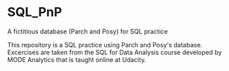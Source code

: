 # SQL_PnP
A fictitious database (Parch and Posy) for SQL practice

This repository is a SQL practice using Parch and Posy's database.  Excercises are taken from the SQL for Data Analysis course developed by MODE Analytics that is taught online at Udacity.
